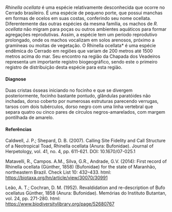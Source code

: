 ﻿*Rhinella ocellata* é uma espécie relativamente desconhecida que ocorre no Cerrado brasileiro. É uma espécie de pequeno porte, que possui manchas em formas de ocelos em suas costas, conferindo seu nome ocellata.
Diferentemente das outras espécies da mesma família, os machos de *R. ocellata* não migram para poças ou outros ambientes aquáticos para formar <glossario>agregações reprodutivas</glossario>. Assim, a espécie tem um período reprodutivo prolongado, onde os machos vocalizam em solos arenosos, próximo a gramíneas ou moitas de vegetação. 
O Rhinella ocellata* é uma espécie <glossario>endêmica</glossario> do Cerrado em regiões que variam de 200 metros até 1500 metros acima do mar. Seu encontro na região da Chapada dos Veadeiros representa um importante registro biogeográfico, sendo este o primeiro registro de distribuição desta espécie para esta região.
#### Diagnose
Duas cristas ósseas iniciando no focinho e que se divergem posteriormente, focinho bastante pontudo, <glossario>glândulas paratóides</glossario> não inchadas, dorso coberto por numerosas estruturas parecendo verrugas, <glossario>tarsos</glossario> com dois <glossario>tubérculos</glossario>, dorso negro com uma linha vertebral que separa quatro ou cinco pares de círculos negros-amarelados, com margem pontilhada de amarelo.
#### Referências
Caldwell, J. P.; Shepard, D. B. (2007). Calling Site Fidelity and Call Structure of a Neotropical Toad, Rhinella ocellata (Anura: Bufonidae). Journal of Herpetology, vol. 41, no. 4, pp. 611-621. DOI: 10.1670/07-025.1


Matavelli, R., Campos. A.M., Silva, G.R., Andrade, G.V. (2014): First record of Rhinella ocellata (Günther, 1858) (Bufonidae) for the state of Maranhão, northeastern Brazil. Check List 10: 432–433. html: https://biotaxa.org/hn/article/view/30070/30991 


Leão, A. T.; Cochran, D. M. (1952). Revaldidation and re-description of Bufo ocellatus Günther, 1858 (Anura: Bufonidae). Memórias do Instituto Butantan, vol. 24, pp. 271-280. html: https://www.biodiversitylibrary.org/page/52680767
